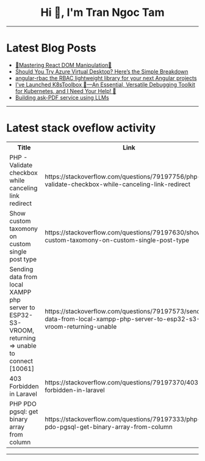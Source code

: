 <h1 align="center">Hi 👋, I'm Tran Ngoc Tam</h1>

---

# Latest Blog Posts 
<!-- BLOG-POST-LIST:START -->
- [🦄Mastering React DOM Manipulation💙](https://dev.to/vaishnavi_sonawane/mastering-react-dom-manipulation-40m5)
- [Should You Try Azure Virtual Desktop? Here’s the Simple Breakdown](https://dev.to/mahrukh_adeel/should-you-try-azure-virtual-desktop-heres-the-simple-breakdown-1ka9)
- [angular-rbac the RBAC lightweight library for your next Angular projects](https://dev.to/fatehmohamed14/angular-rbac-the-rbac-lightweight-library-for-your-next-angular-projects-172g)
- [I&#39;ve Launched K8sToolbox 🚀—An Essential, Versatile Debugging Toolkit for Kubernetes, and I Need Your Help! 🙌](https://dev.to/narmidm/ive-launched-k8stoolbox-an-essential-versatile-debugging-toolkit-for-kubernetes-and-i-need-137c)
- [Building ask-PDF service using LLMs](https://dev.to/punkpeye/building-ask-pdf-service-using-llms-2km9)
<!-- BLOG-POST-LIST:END -->

---

# Latest stack oveflow activity
<table>
  <tr><th>Title</th><th>Link</th></tr>
  <!-- STACKOVERFLOW:START --><tr><td>PHP - Validate checkbox while canceling link redirect</td><td>https://stackoverflow.com/questions/79197756/php-validate-checkbox-while-canceling-link-redirect</td></tr><tr><td>Show custom taxomony on custom single post type</td><td>https://stackoverflow.com/questions/79197630/show-custom-taxomony-on-custom-single-post-type</td></tr><tr><td>Sending data from local XAMPP php server to ESP32-S3-VROOM, returning =&gt; unable to connect [10061]</td><td>https://stackoverflow.com/questions/79197573/sending-data-from-local-xampp-php-server-to-esp32-s3-vroom-returning-unable</td></tr><tr><td>403 Forbidden in Laravel</td><td>https://stackoverflow.com/questions/79197370/403-forbidden-in-laravel</td></tr><tr><td>PHP PDO pgsql: get binary array from column</td><td>https://stackoverflow.com/questions/79197333/php-pdo-pgsql-get-binary-array-from-column</td></tr><!-- STACKOVERFLOW:END -->
</table>

---


